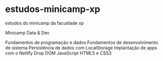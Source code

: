 # estudos-minicamp-xp
estudos do minicamp da faculdade xp

Minicamp Data & Dev

Fundamentos de programação e dados
Fundamentos de desenvolvimento de sistema
Persistência de dados com LocalStorage
Implantação de apps com o Netlify Drop
DOM
JavaScript
HTML5 e CSS3
